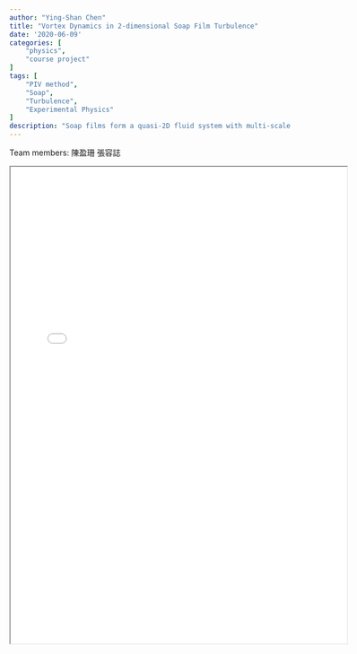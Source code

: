 ```yaml
---
author: "Ying-Shan Chen"
title: "Vortex Dynamics in 2-dimensional Soap Film Turbulence"
date: '2020-06-09'
categories: [
    "physics",
    "course project"
]
tags: [
    "PIV method",
    "Soap",
    "Turbulence",
    "Experimental Physics"
]
description: "Soap films form a quasi-2D fluid system with multi-scale vortices. Driven by electric fields, they exhibit complex turbulent behaviors. This study aims to observe how small boundary vortices evolve and merge into larger structures, and to analyze the spatiotemporal dynamics of soap films with varying geometries."
---
```

Team members: 陳盈珊 張容誌

<p align="center" >
    <iframe class="pdf" src="/self/pdf/projects_physics/SoapTurbulence/G03_Poster_final version.pdf" width="600" height="850"> </iframe>
</p>